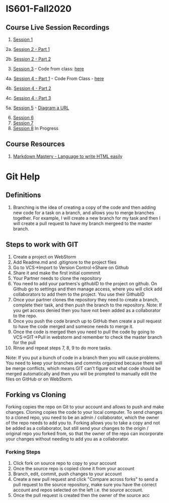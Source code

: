 # IS601-Fall2020

## Course Live Session Recordings
1. [Session 1](https://youtu.be/P4yXk5-iw_I)

2a. [Session 2 - Part 1](https://youtu.be/vXJ1qrnfamM)

2b. [Session 2 - Part 2](https://youtu.be/-yGJA4rvcmo)

3. [Session 3](https://youtu.be/qfRar6UeoGo) - Code from class: [here](https://github.com/kaw393939/HistoryOfInternet) 

4a. [Session 4 - Part 1](https://youtu.be/lKHgZJ9jlG4) - Code From Class - [here](https://github.com/kaw393939/601HistoryDemo2)

4b. [Session 4 - Part 2](https://youtu.be/5M7gF9zvKtI)

4c. [Session 4 - Part 3](https://youtu.be/Phv4lb7L7So)

5a. [Session 5](https://youtu.be/ZsNx2oPdJqg) - [Diagram a URL](url_diagram.png)

6.  [Session 6](https://youtu.be/M7h8WoFGGrk)
7.  [Session 7](https://youtu.be/5RwK5Do2N8w)
8.  [Session 8](https://youtu.be/ZU2_uXNSBoM) In Progress

## Course Resources

1. [Markdown Mastery - Language to write HTML easily](https://guides.github.com/features/mastering-markdown/)



# Git Help

## Definitions 

1.  Branching is the idea of creating a copy of the code and then adding new code for a task on a branch, and allows 
you to merge branches together.  For example, I will create a new branch for my task and then I will create a pull request to have my branch mergeed to the master branch.



## Steps to work with GIT

1. Create a project on WebStorm
2. Add Readme.md and .gitignore to the project files
3. Go to VCS->Import to Version Control->Share on Github
4. Share it and make the first initial commmit
5. Your Partner needs to clone the repository 
6. You need to add your partners's githubID to the project on github.  On Github go to settings and then manage access, 
where you will click add collaborators to add them to the project.  You use their GithubID 
7. Once your partner clones the repository they need to create a branch, complete their task, and then push the branch
 to the repository.  Note: If you get access denied then you have not been added as a collaborator to the repo.
8.  Once you push the code branch up to GitHub then create a pull request to have the code merged and someone needs to 
merge it.
9.  Once the code is merged then you need to pull the code by going to VCS->GIT->Pull in webstorm and remember to check the master branch for the pull 
10. Rinse and repeat steps 7, 8, 9 to do more tasks.

Note: If you put a bunch of code in a branch then you will cause problems.  You need to keep your branches and commits 
organized because there will be merge conflicts, which means GIT can't figure out what code should be merged 
automatically and then you will be prompted to manually edit the files on GitHub or on WebStorm.

## Forking vs Cloning 

Forking copies the repo on Git to your account and allows to push and make changes.  Cloning copies the code to your
 local computer.  To send changes to a cloned repo, you need to be an admin / collaborator, which the owner of the repo needs to add you to.  Forking allows you to take a copy and not be added as a collaborator, but still send your changes to the origin / original repo you forked from, so that the owner of the repo can incorporate your changes without needing to add you as a collaborator.

###  Forking Steps
1.  Click fork on source repo to copy to your account
2.  Once the source repo is copied clone it from your account
3.  Branch, edit, commit, push changes to your account
4.  Create a new pull request and click "Compare across forks" to send a pull request to the source repository, make 
sure you have the correct account and repos selected on the left i.e. the source account.
5.  Once the pull request is created then the owner of the source acc
